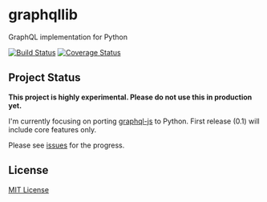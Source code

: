 # graphqllib

GraphQL implementation for Python

[![Build Status](https://travis-ci.org/dittos/graphqllib.svg?branch=master)](https://travis-ci.org/dittos/graphqllib)
[![Coverage Status](https://coveralls.io/repos/dittos/graphqllib/badge.svg?branch=master&service=github)](https://coveralls.io/github/dittos/graphqllib?branch=master)


## Project Status

**This project is highly experimental. Please do not use this in production yet.**

I'm currently focusing on porting [graphql-js](https://github.com/graphql/graphql-js) to Python. First release (0.1) will include core features only.

Please see [issues](https://github.com/dittos/graphqllib/issues) for the progress.


## License

[MIT License](https://github.com/dittos/graphqllib/blob/master/LICENSE)
